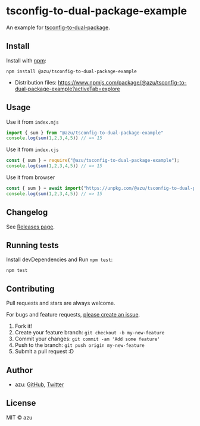 # tsconfig-to-dual-package-example

An example for [tsconfig-to-dual-package](https://github.com/azu/tsconfig-to-dual-package).

## Install

Install with [npm](https://www.npmjs.com/):

    npm install @azu/tsconfig-to-dual-package-example

- Distribution files: https://www.npmjs.com/package/@azu/tsconfig-to-dual-package-example?activeTab=explore

## Usage

Use it from `index.mjs`

```js
import { sum } from "@azu/tsconfig-to-dual-package-example"
console.log(sum(1,2,3,4,5)) // => 15
```

Use it from `index.cjs`

```js
const { sum } = require("@azu/tsconfig-to-dual-package-example");
console.log(sum(1,2,3,4,5)) // => 15
```

Use it from browser

```js
const { sum } = await import("https://unpkg.com/@azu/tsconfig-to-dual-package-example@1.0.1/module/index.js?module");
console.log(sum(1,2,3,4,5)) // => 15
```

## Changelog

See [Releases page](https://github.com/azu/tsconfig-to-dual-package-example/releases).

## Running tests

Install devDependencies and Run `npm test`:

    npm test

## Contributing

Pull requests and stars are always welcome.

For bugs and feature requests, [please create an issue](https://github.com/azu/tsconfig-to-dual-package-example/issues).

1. Fork it!
2. Create your feature branch: `git checkout -b my-new-feature`
3. Commit your changes: `git commit -am 'Add some feature'`
4. Push to the branch: `git push origin my-new-feature`
5. Submit a pull request :D

## Author

- azu: [GitHub](https://github.com/azu), [Twitter](https://twitter.com/azu_re)

## License

MIT © azu
